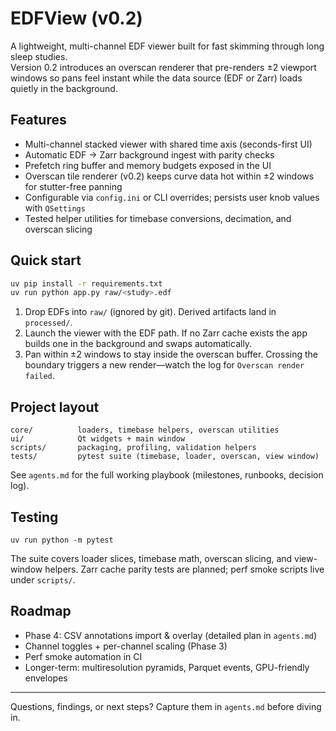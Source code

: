 # EDFView (v0.2)

A lightweight, multi-channel EDF viewer built for fast skimming through long sleep studies.  
Version 0.2 introduces an overscan renderer that pre-renders ±2 viewport windows so pans feel instant while the data source (EDF or Zarr) loads quietly in the background.

## Features

- Multi-channel stacked viewer with shared time axis (seconds-first UI)
- Automatic EDF → Zarr background ingest with parity checks
- Prefetch ring buffer and memory budgets exposed in the UI
- Overscan tile renderer (v0.2) keeps curve data hot within ±2 windows for stutter-free panning
- Configurable via `config.ini` or CLI overrides; persists user knob values with `QSettings`
- Tested helper utilities for timebase conversions, decimation, and overscan slicing

## Quick start

```bash
uv pip install -r requirements.txt
uv run python app.py raw/<study>.edf
```

1. Drop EDFs into `raw/` (ignored by git). Derived artifacts land in `processed/`.
2. Launch the viewer with the EDF path. If no Zarr cache exists the app builds one in the background and swaps automatically.
3. Pan within ±2 windows to stay inside the overscan buffer. Crossing the boundary triggers a new render—watch the log for `Overscan render failed`.

## Project layout

```
core/          loaders, timebase helpers, overscan utilities
ui/            Qt widgets + main window
scripts/       packaging, profiling, validation helpers
tests/         pytest suite (timebase, loader, overscan, view window)
```

See `agents.md` for the full working playbook (milestones, runbooks, decision log).

## Testing

```
uv run python -m pytest
```

The suite covers loader slices, timebase math, overscan slicing, and view-window helpers. Zarr cache parity tests are planned; perf smoke scripts live under `scripts/`.

## Roadmap

- Phase 4: CSV annotations import & overlay (detailed plan in `agents.md`)
- Channel toggles + per-channel scaling (Phase 3)
- Perf smoke automation in CI
- Longer-term: multiresolution pyramids, Parquet events, GPU-friendly envelopes

---

Questions, findings, or next steps? Capture them in `agents.md` before diving in.
